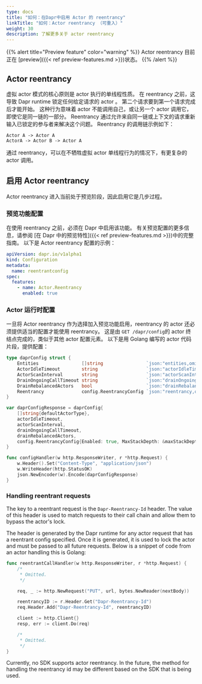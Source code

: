 ```yaml
---
type: docs
title: "如何：在Dapr中启用 Actor 的 reentrancy"
linkTitle: "如何：Actor reentrancy （可重入）"
weight: 30
description: 了解更多关于 actor reentrancy
---
```


{{% alert title="Preview feature" color="warning" %}}
Actor reentrancy 目前正在 [preview]({{< ref preview-features.md >}})状态。
{{% /alert %}}

## Actor reentrancy
虚拟 actor 模式的核心原则是 actor 执行的单线程性质。 在 reentrancy 之前，这导致 Dapr runtime 锁定任何给定请求的 actor 。 第二个请求要到第一个请求完成后才能开始。 这种行为意味着 actor 不能调用自己，或让另一个 actor 调用它，即使它是同一链的一部分。 Reentrancy 通过允许来自同一链或上下文的请求重新输入已锁定的参与者来解决这个问题。 Reentrancy 的调用链示例如下：

```
Actor A -> Actor A
ActorA -> Actor B -> Actor A
```

通过 reentrancy，可以在不牺牲虚拟 actor 单线程行为的情况下，有更复杂的 actor 调用。

## 启用 Actor reentrancy
Actor reentrancy 进入当前处于预览阶段，因此启用它是几步过程。

### 预览功能配置
在使用 reentrancy 之前，必须在 Dapr 中启用该功能。 有关预览配置的更多信息，请参阅 [在 Dapr 中的预览特性]({{< ref preview-features.md >}})中的完整指南。 以下是 Actor reentrancy 配置的示例：

```yaml
apiVersion: dapr.io/v1alpha1
kind: Configuration
metadata:
  name: reentrantconfig
spec:
  features:
    - name: Actor.Reentrancy
      enabled: true
```

### Actor 运行时配置
一旦将 Actor reentrancy 作为选择加入预览功能启用，reentrancy 的 actor 还必须提供适当的配置才能使用 reentrancy。 这是由 `GET /dapr/config`的 actor 终结点完成的，类似于其他 actor 配置元素。 以下是用 Golang 编写的 actor 代码片段，提供配置：

```go
type daprConfig struct {
    Entities                []string                `json:"entities,omitempty"`
    ActorIdleTimeout        string                  `json:"actorIdleTimeout,omitempty"`
    ActorScanInterval       string                  `json:"actorScanInterval,omitempty"`
    DrainOngoingCallTimeout string                  `json:"drainOngoingCallTimeout,omitempty"`
    DrainRebalancedActors   bool                    `json:"drainRebalancedActors,omitempty"`
    Reentrancy              config.ReentrancyConfig `json:"reentrancy,omitempty"`
}

var daprConfigResponse = daprConfig{
    []string{defaultActorType},
    actorIdleTimeout,
    actorScanInterval,
    drainOngoingCallTimeout,
    drainRebalancedActors,
    config.ReentrancyConfig{Enabled: true, MaxStackDepth: &maxStackDepth},
}

func configHandler(w http.ResponseWriter, r *http.Request) {
    w.Header().Set("Content-Type", "application/json")
    w.WriteHeader(http.StatusOK)
    json.NewEncoder(w).Encode(daprConfigResponse)
}
```

### Handling reentrant requests
The key to a reentrant request is the `Dapr-Reentrancy-Id` header. The value of this header is used to match requests to their call chain and allow them to bypass the actor's lock.

The header is generated by the Dapr runtime for any actor request that has a reentrant config specified. Once it is generated, it is used to lock the actor and must be passed to all future requests. Below is a snippet of code from an actor handling this is Golang:

```go
func reentrantCallHandler(w http.ResponseWriter, r *http.Request) {
    /*
     * Omitted.
     */

    req, _ := http.NewRequest("PUT", url, bytes.NewReader(nextBody))

    reentrancyID := r.Header.Get("Dapr-Reentrancy-Id")
    req.Header.Add("Dapr-Reentrancy-Id", reentrancyID)

    client := http.Client{}
    resp, err := client.Do(req)

    /*
     * Omitted.
     */
}
```

Currently, no SDK supports actor reentrancy. In the future, the method for handling the reentrancy id may be different based on the SDK that is being used.
